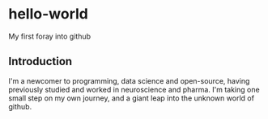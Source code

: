 # hello-world
My first foray into github

## Introduction
I'm a newcomer to programming, data science and open-source, having previously studied and worked in neuroscience and pharma.
I'm taking one small step on my own journey, and a giant leap into the unknown world of github.
